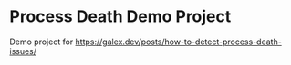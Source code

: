# Process Death Demo Project

Demo project for https://galex.dev/posts/how-to-detect-process-death-issues/
